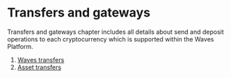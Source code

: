 # Transfers and gateways

Transfers and gateways chapter includes all details about send and deposit operations to each cryptocurrency which is supported within the Waves Platform.

1. [Waves transfers](/mobile-apps/iOS/transfers-and-gateways/waves-transfers.md)
2. [Asset transfers](/mobile-apps/iOS/transfers-and-gateways/asset-transfers.md)
